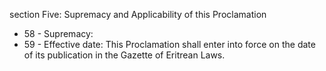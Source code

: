 section Five: Supremacy and Applicability of this Proclamation 

<ul>
			<li>58 - Supremacy: <ul>
			</ul></li>			<li>59 - Effective date: This Proclamation shall enter into force on the date of its publication in the Gazette of Eritrean Laws.<ul>
			</ul></li></ul>